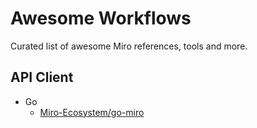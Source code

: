 # Awesome Workflows

Curated list of awesome Miro references, tools and more.

## API Client

* Go
    * [Miro-Ecosystem/go-miro](https://github.com/Miro-Ecosystem/go-miro)
